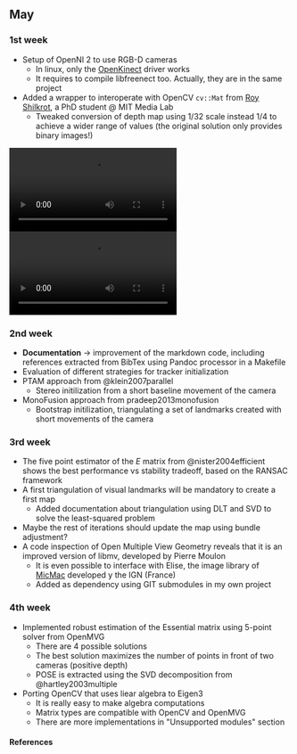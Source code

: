 ## May

### 1st week

- Setup of OpenNI 2 to use RGB-D cameras
	+ In linux, only the [OpenKinect](https://github.com/OpenKinect/libfreenect/tree/master/OpenNI2-FreenectDriver) driver works
	+ It requires to compile libfreenect too. Actually, they are in the same project
- Added a wrapper to interoperate with OpenCV `cv::Mat` from [Roy Shilkrot](http://web.media.mit.edu/~roys/src/OpenNI2OpenCVInterop.h), a PhD student @ MIT Media Lab
	+ Tweaked conversion of depth map using 1/32 scale instead 1/4 to achieve a wider range of values (the original solution only provides binary images!)

![kinectrgb](figures/video_rgb.avi "Kinect RGB output example")
![pkinectdepth](figures/video_depth.avi "Kinect Depth output example")

### 2nd week

- **Documentation** -> improvement of the markdown code, including references extracted from BibTex using Pandoc processor in a Makefile
- Evaluation of different strategies for tracker initialization
- PTAM approach from @klein2007parallel
	+ Stereo initilization from a short baseline movement of the camera
- MonoFusion approach from pradeep2013monofusion
	+ Bootstrap initilization, triangulating a set of landmarks created with short movements of the camera

### 3rd week

- The five point estimator of the $E$ matrix from @nister2004efficient shows the best performance vs stability tradeoff, based on the RANSAC framework
- A first triangulation of visual landmarks will be mandatory to create a first map
	+ Added documentation about triangulation using DLT and SVD to solve the least-squared problem
- Maybe the rest of iterations should update the map using bundle adjustment?
- A code inspection of Open Multiple View Geometry reveals that it is an improved version of libmv, developed by Pierre Moulon
	+ It is even possible to interface with Elise, the image library of [MicMac](http://logiciels.ign.fr/?Telechargement,20) developed y the IGN (France)
	+ Added as dependency using GIT submodules in my own project

### 4th week

- Implemented robust estimation of the Essential matrix using 5-point solver from OpenMVG
	+ There are 4 possible solutions
	+ The best solution maximizes the number of points in front of two cameras (positive depth)
	+ POSE is extracted using the SVD decomposition from @hartley2003multiple
- Porting OpenCV that uses liear algebra to Eigen3
	+ It is really easy to make algebra computations
	+ Matrix types are compatible with OpenCV and OpenMVG
	+ There are more implementations in "Unsupported modules" section

#### References
